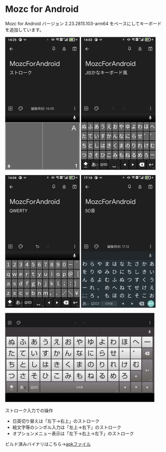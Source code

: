 # Mozc for Android
Mozc for Android バージョン 2.23.2815.103-arm64 をベースにしてキーボードを追加しています。
<p>
<img src="Screenshot_STROKE.png" width="240px" />
<img src="Screenshot_JISKANA.png" width="240px" />
</p>
<p>
<img src="Screenshot_QWERTY.png" width="240px" />
<img src="Screenshot_50ON.png" width="240px" />
</p>
<img src="Screenshot_TABLET.png" width="480px" />

ストローク入力での操作
* 日英切り替えは「左下→右上」のストローク
* 絵文字等のシンボル入力は「左上→右下」のストローク
* オプションメニュー表示は「左下→右上→左下」のストローク

ビルド済みバイナリはこちら→[apkファイル](./MozcForAndroid.apk)
